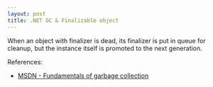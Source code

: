 ```yaml
---
layout: post
title: .NET GC & Finalizable object
---
```


When an object with finalizer is dead, its finalizer is put in queue for cleanup, but the instance itself is promoted to the next generation.

References:

- [MSDN - Fundamentals of garbage collection](https://msdn.microsoft.com/en-us/library/ee787088.aspx)


